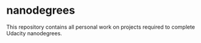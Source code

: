 # nanodegrees
This repository contains all personal work on projects required to complete Udacity nanodegrees.
